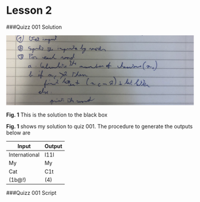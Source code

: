 # Lesson 2
###Quizz 001 Solution

![](quiz001.jpg)

 **Fig. 1** This is the solution to the black box
 
 **Fig. 1** shows my solution to quiz 001. The procedure to generate the outputs below are
 
| Input         | Output |
|---------------|--------|
| International | I11l   |
| My            | My     |
| Cat           | C1t    |
| (1b@!)        | (4)    |

###Quizz 001 Script
